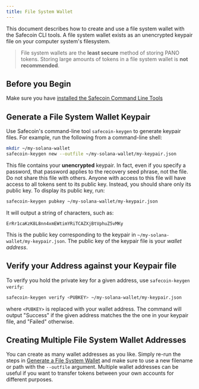 ```yaml
---
title: File System Wallet
---
```


This document describes how to create and use a file system wallet with the
Safecoin CLI tools. A file system wallet exists as an unencrypted keypair file
on your computer system's filesystem.

> File system wallets are the **least secure** method of storing PANO tokens. Storing large amounts of tokens in a file system wallet is **not recommended**.

## Before you Begin

Make sure you have
[installed the Safecoin Command Line Tools](../cli/install-solana-cli-tools.md)

## Generate a File System Wallet Keypair

Use Safecoin's command-line tool `safecoin-keygen` to generate keypair files. For
example, run the following from a command-line shell:

```bash
mkdir ~/my-solana-wallet
safecoin-keygen new --outfile ~/my-solana-wallet/my-keypair.json
```

This file contains your **unencrypted** keypair. In fact, even if you specify
a password, that password applies to the recovery seed phrase, not the file. Do
not share this file with others. Anyone with access to this file will have access
to all tokens sent to its public key. Instead, you should share only its public
key. To display its public key, run:

```bash
safecoin-keygen pubkey ~/my-solana-wallet/my-keypair.json
```

It will output a string of characters, such as:

```text
ErRr1caKzK8L8nn4xmEWtimYRiTCAZXjBtVphuZ5vMKy
```

This is the public key corresponding to the keypair in
`~/my-solana-wallet/my-keypair.json`. The public key of the keypair file is
your _wallet address_.

## Verify your Address against your Keypair file

To verify you hold the private key for a given address, use
`safecoin-keygen verify`:

```bash
safecoin-keygen verify <PUBKEY> ~/my-solana-wallet/my-keypair.json
```

where `<PUBKEY>` is replaced with your wallet address.
The command will output "Success" if the given address matches the
the one in your keypair file, and "Failed" otherwise.

## Creating Multiple File System Wallet Addresses

You can create as many wallet addresses as you like. Simply re-run the
steps in [Generate a File System Wallet](#generate-a-file-system-wallet-keypair)
and make sure to use a new filename or path with the `--outfile` argument.
Multiple wallet addresses can be useful if you want to transfer tokens between
your own accounts for different purposes.
